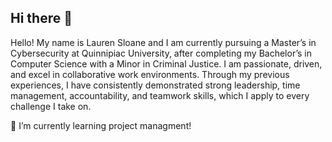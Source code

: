 ## Hi there 👋

Hello! My name is Lauren Sloane and I am currently pursuing a Master’s in Cybersecurity at Quinnipiac University, after completing my Bachelor’s in Computer Science with a Minor in Criminal Justice. I am passionate, driven, and excel in collaborative work environments. Through my previous experiences, I have consistently demonstrated strong leadership, time management, accountability, and teamwork skills, which I apply to every challenge I take on.

🌱 I’m currently learning project managment!
<!--
**sloanelauren/sloanelauren** is a ✨ _special_ ✨ repository because its `README.md` (this file) appears on your GitHub profile.

Here are some ideas to get you started:

- 🔭 I’m currently working on ...
- 🌱 I’m currently learning ...
- 👯 I’m looking to collaborate on ...
- 🤔 I’m looking for help with ...
- 💬 Ask me about ...
- 📫 How to reach me: ...
- 😄 Pronouns: ...
- ⚡ Fun fact: ...
-->

